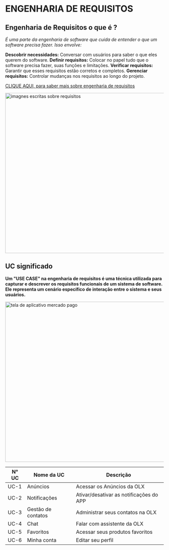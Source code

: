 
# ENGENHARIA DE REQUISITOS
## Engenharia de Requisitos o que é ?
_É uma parte da engenharia de software que cuida de entender o que um software precisa fazer. Isso envolve:_

**Descobrir necessidades:** Conversar com usuários para saber o que eles querem do software.
**Definir requisitos:** Colocar no papel tudo que o software precisa fazer, suas funções e limitações.
**Verificar requisitos:** Garantir que esses requisitos estão corretos e completos.
**Gerenciar requisitos:** Controlar mudanças nos requisitos ao longo do projeto.

 [CLIQUE AQUI, para saber mais sobre engenharia de requisitos](https://www.monitoratec.com.br/blog/servico-de-engenharia-de-requisitos/#:~:text=A%20engenharia%20de%20requisitos%20oferece,de%20desenvolvimento%2C%20opera%C3%A7%C3%A3o%20e%20manuten%C3%A7%C3%A3o)

<img src="https://4.bp.blogspot.com/-jEyIVkoHMGQ/VAHod8bTrWI/AAAAAAAAIDI/Apz2T2hqe20/s1600/Engenharia%2Bde%2BRequisitos.jpg" alt="imagnes escritas sobre requisitos" width="508px">

## UC significado 
**Um "USE CASE" na engenharia de requisitos é uma técnica utilizada para capturar e descrever os requisitos funcionais de um sistema de software. Ele representa um cenário específico de interação entre o sistema e seus usuários.**  


<img src="https://dicas.olx.com.br/wp-content/uploads/2022/10/Design-sem-nome-32-1024x576.jpg" alt="tela de aplicativo mercado pago" width="508px">


| N° UC | Nome da UC         | Descrição                               |
|-------|--------------------|-----------------------------------------|
| UC-1  | Anúncios           | Acessar os Anúncios da OLX              |
| UC-2  | Notificações       | Ativar/desativar as notificações do APP |
| UC-3  | Gestão de contatos | Administrar seus contatos na OLX        |
| UC-4  | Chat               | Falar com assistente da OLX             |
| UC-5  | Favoritos          | Acessar seus produtos favoritos         |
| UC-6  | Minha conta        | Editar seu perfil                       |


